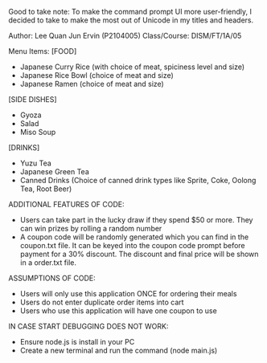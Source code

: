 Good to take note: To make the command prompt UI more user-friendly, I decided to take to make the most out of Unicode in my titles and headers.

Author: Lee Quan Jun Ervin (P2104005)
Class/Course: DISM/FT/1A/05

Menu Items:
[FOOD]
- Japanese Curry Rice (with choice of meat, spiciness level and size)
- Japanese Rice Bowl (choice of meat and size)
- Japanese Ramen (choice of meat and size)

[SIDE DISHES]
- Gyoza
- Salad
- Miso Soup

[DRINKS]
- Yuzu Tea
- Japanese Green Tea
- Canned Drinks (Choice of canned drink types like Sprite, Coke, Oolong Tea, Root Beer)

ADDITIONAL FEATURES OF CODE:
- Users can take part in the lucky draw if they spend $50 or more. They can win prizes by rolling a random number 
- A coupon code will be randomly generated which you can find in the coupon.txt file. It can be keyed into the coupon code prompt before payment for a 30% discount. The discount and final price will be shown in a order.txt file.

ASSUMPTIONS OF CODE:
- Users will only use this application ONCE for ordering their meals
- Users do not enter duplicate order items into cart
- Users who use this application will have one coupon to use

IN CASE START DEBUGGING DOES NOT WORK:
- Ensure node.js is install in your PC
- Create a new terminal and run the command (node main.js)

